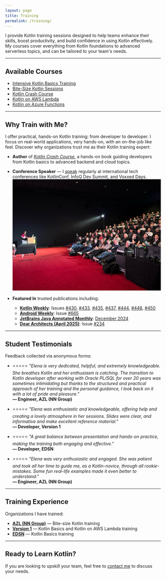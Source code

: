 ```yaml
---
layout: page
title: Training
permalink: /training/
---
```



I provide Kotlin training sessions designed to help teams enhance their skills, boost productivity, and build confidence in using Kotlin effectively. My courses cover everything from Kotlin foundations to advanced serverless topics, and can be tailored to your team's needs.

---

## Available Courses

- [Intensive Kotlin Basics Training](/training/kotlin-basics/)
- [Bite-Size Kotlin Sessions](/training/bite-size-kotlin/)
- [Kotlin Crash Course](/training/kotlin-crash-course/)
- [Kotlin on AWS Lambda](/training/kotlin-aws-lambda/)
- [Kotlin on Azure Functions](/training/kotlin-azure-functions/)

---

## Why Train with Me?

I offer practical, hands-on Kotlin training: from developer to developer. I focus on real-world applications, very hands-on, with an on-the-job like feel.
Discover why organizations trust me as their Kotlin training expert:

- **Author** of [*Kotlin Crash Course*](https://www.amazon.com/Kotlin-Crash-Course-Fast-track-programming/dp/9355516304), a hands-on book guiding developers from Kotlin basics to advanced backend and cloud topics.

- **Conference Speaker** — I [speak](/speaking) regularly at international tech conferences like KotlinConf, InfoQ Dev Summit, and Voxxed Days.
  ![VoxxedDays Amsterdam 2025](/assets/images/VoxxedDaysAudience.jpeg)

- **Featured In** trusted publications including:

  - [**Kotlin Weekly**](https://kotlinweekly.net/): Issues [#430](https://mailchi.mp/kotlinweekly/kotlin-weekly-430), [#433](https://mailchi.mp/kotlinweekly/kotlin-weekly-433), [#435](https://mailchi.mp/kotlinweekly/kotlin-weekly-435), [#437](https://mailchi.mp/kotlinweekly/kotlin-weekly-437), [#444](https://mailchi.mp/kotlinweekly/kotlin-weekly-444), [#448](https://mailchi.mp/kotlinweekly/kotlin-weekly-448), [#450](https://mailchi.mp/kotlinweekly/kotlin-weekly-450)
  - [**Android Weekly**](https://androidweekly.net): Issue [#665](https://androidweekly.net/issues/issue-665)
  - [**JetBrains Java Annotated Monthly**](https://www.jetbrains.com/lp/jam/): [December 2024](https://blog.jetbrains.com/idea/2024/12/java-annotated-monthly-december-2024/)
  - [**Dear Architects (April 2025)**](https://www.deararchitects.xyz/): Issue [#234](https://preview.mailerlite.io/preview/1235400/emails/152141748292813924)

---

## Student Testimonials

Feedback collected via anonymous forms:

- ⭐⭐⭐⭐⭐ *"Elena is very dedicated, helpful, and extremely knowledgeable. She breathes Kotlin and her enthusiasm is catching. The transition to Kotlin developer after working with Oracle PL/SQL for over 20 years was sometimes intimidating but thanks to the structured and practical approach of her training and the personal guidance, I look back on it with a lot of pride and pleasure."*  
  **— Engineer, AZL (NN Group)**

- ⭐⭐⭐⭐⭐ *"Elena was enthusiastic and knowledgeable, offering help and creating a lovely atmosphere in her sessions. Slides were clear, and informative and make excellent reference material."*  
  **— Developer, Version 1**

- ⭐⭐⭐⭐⭐ *"A great balance between presentation and hands-on practice, making the training both engaging and effective."*  
  **— Developer, EDSN**

- ⭐⭐⭐⭐⭐ *"Elena was very enthusiastic and engaged. She was patient and took all her time to guide me, as a Kotlin-novice, through all rookie-mistakes. Some fun real-life examples made it even better to understand."*  
  **— Engineer, AZL (NN Group)**

---

## Training Experience

Organizations I have trained:

- **[AZL (NN Group)](https://www.azl.eu/)** — Bite-size Kotlin training
- **[Version 1](https://www.version1.com/)** — Kotlin Basics and Kotlin on AWS Lambda training
- **[EDSN](https://www.edsn.nl/)** — Kotlin Basics training

---

## Ready to Learn Kotlin?

If you are looking to upskill your team, feel free to [contact me](mailto:elenavanengelen@vintik.nl) to discuss your needs.
